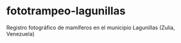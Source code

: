 # fototrampeo-lagunillas
Registro fotográfico de mamíferos en el municipio Lagunillas (Zulia, Venezuela)
